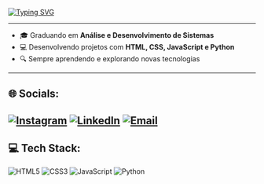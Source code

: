 [![Typing SVG](https://readme-typing-svg.demolab.com?font=Fira+Code&pause=1000&width=435&lines=Bem+vindo+ao+meu+hub+de+c%C3%B3digos)](https://git.io/typing-svg)

--------------------------
- 🎓 Graduando em **Análise e Desenvolvimento de Sistemas**  
- 💻 Desenvolvendo projetos com **HTML, CSS, JavaScript e Python**  
- 🔍 Sempre aprendendo e explorando novas tecnologias
--------------------------

## 🌐 Socials:
[![Instagram](https://img.shields.io/badge/Instagram-E4405F?style=for-the-badge&logo=instagram&logoColor=white)](https://www.instagram.com/andre_henrique19/)
[![LinkedIn](https://img.shields.io/badge/LinkedIn-0077B5?style=for-the-badge&logo=linkedin&logoColor=white)](https://www.linkedin.com/in/andr%C3%A9-callou-33128526b/)
[![Email](https://img.shields.io/badge/Gmail-D14836?style=for-the-badge&logo=gmail&logoColor=white)](mailto:andregc40@gmail.com)
---

## 💻 Tech Stack:
![HTML5](https://img.shields.io/badge/HTML5-E34F26?style=for-the-badge&logo=html5&logoColor=white)
![CSS3](https://img.shields.io/badge/CSS3-1572B6?style=for-the-badge&logo=css3&logoColor=white)
![JavaScript](https://img.shields.io/badge/JavaScript-F7DF1E?style=for-the-badge&logo=javascript&logoColor=black)
![Python](https://img.shields.io/badge/Python-3776AB?style=for-the-badge&logo=python&logoColor=white)
